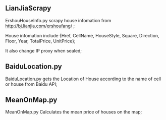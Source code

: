 ## LianJiaScrapy

ErshouHouseInfo.py scrapy house infomation from http://bj.lianjia.com/ershoufang/ ;

House infomation include {Href, CellName, HouseStyle, Square, Direction, Floor, Year, TotalPrice, UnitPrice};

It also change IP proxy when sealed;


## BaiduLocation.py

BaiduLocation.py gets the Location of House according to the name of cell or house from Baidu API;


## MeanOnMap.py

MeanOnMap.py Calculates the mean price of houses on the map;


